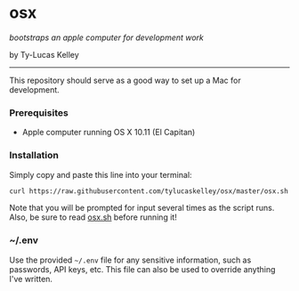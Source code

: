 # osx

*bootstraps an apple computer for development work*

by Ty-Lucas Kelley

---

This repository should serve as a good way to set up a Mac for development.

### Prerequisites

* Apple computer running OS X 10.11 (El Capitan)

### Installation

Simply copy and paste this line into your terminal:

```sh
curl https://raw.githubusercontent.com/tylucaskelley/osx/master/osx.sh -o osx.sh && caffeinate -i sh osx.sh
```

Note that you will be prompted for input several times as the script runs. Also,
be sure to read [osx.sh](https://github.com/tylucaskelley/osx/blob/master/osx.sh)
before running it!

### ~/.env

Use the provided `~/.env` file for any sensitive information, such as passwords,
API keys, etc. This file can also be used to override anything I've written.
